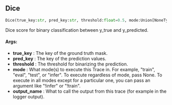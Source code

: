 ## Dice
```python
Dice(true_key:str, pred_key:str, threshold:float=0.5, mode:Union[NoneType, str, List[str]]=('eval', 'test'), output_name:str='Dice') -> None
```
Dice score for binary classification between y_true and y_predicted.


#### Args:

* **true_key** :  The key of the ground truth mask.
* **pred_key** :  The key of the prediction values.
* **threshold** :  The threshold for binarizing the prediction.
* **mode** :  What mode(s) to execute this Trace in. For example, "train", "eval", "test", or "infer". To execute        regardless of mode, pass None. To execute in all modes except for a particular one, you can pass an argument        like "!infer" or "!train".
* **output_name** :  What to call the output from this trace (for example in the logger output).
